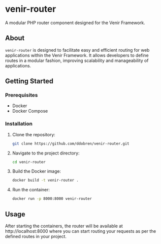# venir-router

A modular PHP router component designed for the Venir Framework.

## About

`venir-router` is designed to facilitate easy and efficient routing for web applications within the Venir Framework. It allows developers to define routes in a modular fashion, improving scalability and manageability of applications.

## Getting Started

### Prerequisites

- Docker
- Docker Compose

### Installation

1. Clone the repository:

   ```bash
   git clone https://github.com/ddobren/venir-router.git
   ```

2. Navigate to the project directory:

   ```bash
   cd venir-router
   ```

3. Build the Docker image:

   ```bash
   docker build -t venir-router .
   ```

4. Run the container:
   ```bash
   docker run -p 8000:8000 venir-router
   ```

## Usage

After starting the containers, the router will be available at http://localhost:8000 where you can start routing your requests as per the defined routes in your project.
